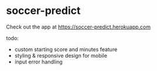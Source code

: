 ﻿# soccer-predict
Check out the app at https://soccer-predict.herokuapp.com

todo:
- custom starting score and minutes feature
- styling & responsive design for mobile
- input error handling
